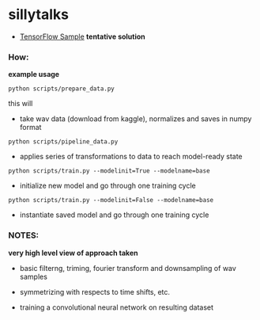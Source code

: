 # sillytalks

* [TensorFlow Sample](https://www.tensorflow.org/versions/master/tutorials/audio_recognition)
**tentative solution**

### How: 
**example usage**

~~~~
python scripts/prepare_data.py
~~~~

this will

* take wav data (download from kaggle), normalizes and saves in numpy format

~~~~
python scripts/pipeline_data.py
~~~~

* applies series of transformations to data to reach model-ready state

~~~~
python scripts/train.py --modelinit=True --modelname=base
~~~~

* initialize new model and go through one training cycle

~~~~
python scripts/train.py --modelinit=False --modelname=base
~~~~

* instantiate saved model and go through one training cycle

### NOTES:

**very high level view of approach taken**

* basic filterng, triming, fourier transform and downsampling of wav samples

* symmetrizing with respects to time shifts, etc.

* training a convolutional neural network on resulting dataset

